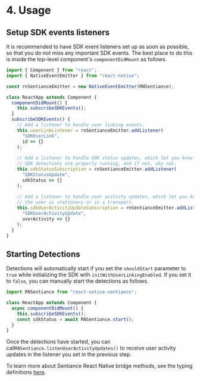# 4. Usage

## Setup SDK events listeners

It is recommended to have SDK event listeners set up as soon as possible, so that you do not miss any important SDK events. The best place to do this is inside the top-level component's `componentDidMount` as follows.

```javascript
import { Component } from "react";
import { NativeEventEmitter } from "react-native";

const rnSentianceEmitter = new NativeEventEmitter(RNSentiance);

class ReactApp extends Component {
  componentDidMount() {
    this.subscribeSDKEvents();
  }
  subscribeSDKEvents() {
    // Add a listener to handle user linking events.
    this.userLinkListener = rnSentianceEmitter.addListener(
      "SDKUserLink",
      id => {}
    );
    
    // Add a listener to handle SDK status updates, which let you know if 
    // SDK detections are properly running, and if not, why not.
    this.sdkStatusSubscription = rnSentianceEmitter.addListener(
      "SDKStatusUpdate",
      sdkStatus => {}
    );
    
    // Add a listener to handle user acitivty updates, which let you know if
    // the user is stationary or in a transport.
    this.sdkUserActivityUpdateSubscription = rnSentianceEmitter.addListener(
      "SDKUserActivityUpdate",
      userActivity => {}
    );
  }
}
```

## Starting Detections

Detections will automatically start if you set the `shouldStart` parameter to `true` while initializing the SDK with `initWithUserLinkingEnabled`. If you set it to `false`, you can manually start the detections as follows.

```javascript
import RNSentiance from "react-native-sentiance";

class ReactApp extends Component {
  async componentDidMount() {
    this.subscribeSDKEvents();
    const sdkStatus = await RNSentiance.start();
  }
}
```

Once the detections have started, you can call`RNSentiance.listenUserActivityUpdates()` to receive user activity updates in the listener you set in the previous step.

To learn more about Sentiance React Native bridge methods, see the typing definitions [here](https://github.com/sentiance/react-native-sentiance/blob/master/index.d.ts). 




